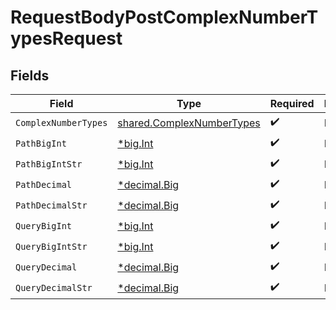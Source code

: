 # RequestBodyPostComplexNumberTypesRequest


## Fields

| Field                                                                   | Type                                                                    | Required                                                                | Description                                                             |
| ----------------------------------------------------------------------- | ----------------------------------------------------------------------- | ----------------------------------------------------------------------- | ----------------------------------------------------------------------- |
| `ComplexNumberTypes`                                                    | [shared.ComplexNumberTypes](../../models/shared/complexnumbertypes.md)  | :heavy_check_mark:                                                      | N/A                                                                     |
| `PathBigInt`                                                            | [*big.Int](https://pkg.go.dev/math/big#Int)                             | :heavy_check_mark:                                                      | N/A                                                                     |
| `PathBigIntStr`                                                         | [*big.Int](https://pkg.go.dev/math/big#Int)                             | :heavy_check_mark:                                                      | N/A                                                                     |
| `PathDecimal`                                                           | [*decimal.Big](https://pkg.go.dev/github.com/ericlagergren/decimal#Big) | :heavy_check_mark:                                                      | N/A                                                                     |
| `PathDecimalStr`                                                        | [*decimal.Big](https://pkg.go.dev/github.com/ericlagergren/decimal#Big) | :heavy_check_mark:                                                      | N/A                                                                     |
| `QueryBigInt`                                                           | [*big.Int](https://pkg.go.dev/math/big#Int)                             | :heavy_check_mark:                                                      | N/A                                                                     |
| `QueryBigIntStr`                                                        | [*big.Int](https://pkg.go.dev/math/big#Int)                             | :heavy_check_mark:                                                      | N/A                                                                     |
| `QueryDecimal`                                                          | [*decimal.Big](https://pkg.go.dev/github.com/ericlagergren/decimal#Big) | :heavy_check_mark:                                                      | N/A                                                                     |
| `QueryDecimalStr`                                                       | [*decimal.Big](https://pkg.go.dev/github.com/ericlagergren/decimal#Big) | :heavy_check_mark:                                                      | N/A                                                                     |